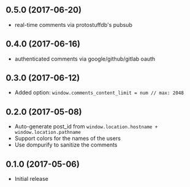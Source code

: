 ## 0.5.0 (2017-06-20)

* real-time comments via protostuffdb's pubsub

## 0.4.0 (2017-06-16)

* authenticated comments via google/github/gitlab oauth

## 0.3.0 (2017-06-12)

* Added option: ```window.comments_content_limit = num // max: 2048```

## 0.2.0 (2017-05-08)

* Auto-generate post_id from ```window.location.hostname + window.location.pathname```
* Support colors for the names of the users
* Use dompurify to sanitize the comments

## 0.1.0 (2017-05-06)

* Initial release

